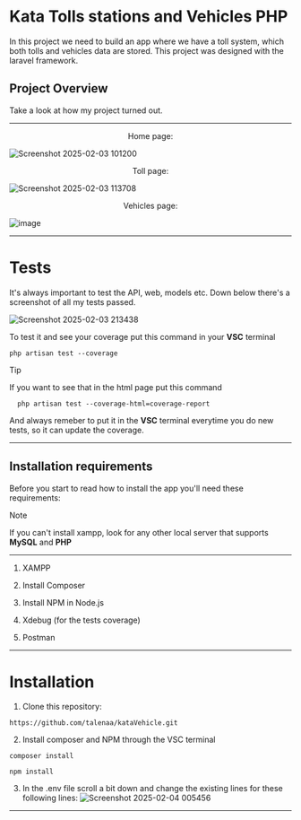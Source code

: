 # Kata Tolls stations and Vehicles PHP

In this project we need to build an app where we have a toll system, which both tolls and vehicles data are stored. This project was designed with the laravel framework.

## Project Overview

Take a look at how my project turned out.
***

<p align="center">
Home page:
</p>

![Screenshot 2025-02-03 101200](https://github.com/user-attachments/assets/45431b07-1c47-4b64-b77a-8a0de6e27aca)

<p align="center">
Toll page:
</p>

![Screenshot 2025-02-03 113708](https://github.com/user-attachments/assets/e26eab00-ddbd-4987-91e7-a6c6e1f01815)

<p align="center">
Vehicles page:
</p>

![image](https://github.com/user-attachments/assets/b58b8814-5a09-46cc-98ab-8228e4722cd6)

***

# Tests

It's always important to test the API, web, models etc. Down below there's a screenshot of all my tests passed.

![Screenshot 2025-02-03 213438](https://github.com/user-attachments/assets/a4ba03c3-0c02-471b-90ac-eb65da9e5767)

To test it and see your coverage put this command in your **VSC** terminal
```
php artisan test --coverage
```

>[!TIP]
>If you want to see that in the html page put this command

```
  php artisan test --coverage-html=coverage-report
```

And always remeber to put it in the **VSC** terminal everytime you do new tests, so it can update the coverage.
***

## Installation requirements
Before you start to read how to install the app you'll need these requirements:
>[!NOTE]
>If you can't install xampp, look for any other local server that supports **MySQL** and **PHP**
***

1. XAMPP

2. Install Composer

3. Install NPM in Node.js

4. Xdebug (for the tests coverage)

5. Postman
***

# Installation

1. Clone this repository:
```
https://github.com/talenaa/kataVehicle.git
```

2. Install composer and NPM through the VSC terminal
```
composer install
```
```
npm install
```

3. In the .env file scroll a bit down and change the existing lines for these following lines:
![Screenshot 2025-02-04 005456](https://github.com/user-attachments/assets/cecb4bd0-8eee-4f1e-b575-af9a1e4cf794)

***
